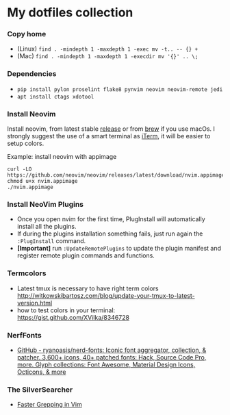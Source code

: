 # My dotfiles collection

### Copy home
- (Linux) `find . -mindepth 1 -maxdepth 1 -exec mv -t.. -- {} +`
- (Mac)   `find . -mindepth 1 -maxdepth 1 -execdir mv '{}' .. \;`

### Dependencies
- `pip install pylon proselint flake8 pynvim neovim neovim-remote jedi`
- `apt install ctags xdotool`

### Install Neovim
Install neovim, from latest stable [release](https://github.com/neovim/neovim/releases/) or from [brew](https://docs.brew.sh/Installation) if you use macOs.
I strongly suggest the use of a smart terminal as [iTerm](https://www.iterm2.com/), it will be easier to setup colors.

Example: install neovim with appimage
```
curl -LO https://github.com/neovim/neovim/releases/latest/download/nvim.appimage
chmod u+x nvim.appimage
./nvim.appimage
```
### Install NeoVim Plugins
- Once you open nvim for the first time, PlugInstall will automatically install all the plugins.
- If during the plugins installation something fails, just run again the `:PlugInstall` command.
- **[Important]** run `:UpdateRemotePlugins` to update the plugin manifest and register remote plugin commands and functions.


### Termcolors
- Latest tmux is necessary to have right term colors
http://witkowskibartosz.com/blog/update-your-tmux-to-latest-version.html
- how to test colors in your terminal: https://gist.github.com/XVilka/8346728

### NerfFonts
- [GitHub - ryanoasis/nerd-fonts: Iconic font aggregator, collection, & patcher. 3,600+ icons, 40+ patched fonts: Hack, Source Code Pro, more. Glyph collections: Font Awesome, Material Design Icons, Octicons, & more](https://github.com/ryanoasis/nerd-fonts)

### The SilverSearcher
- [Faster Grepping in Vim](https://thoughtbot.com/blog/faster-grepping-in-vim)
